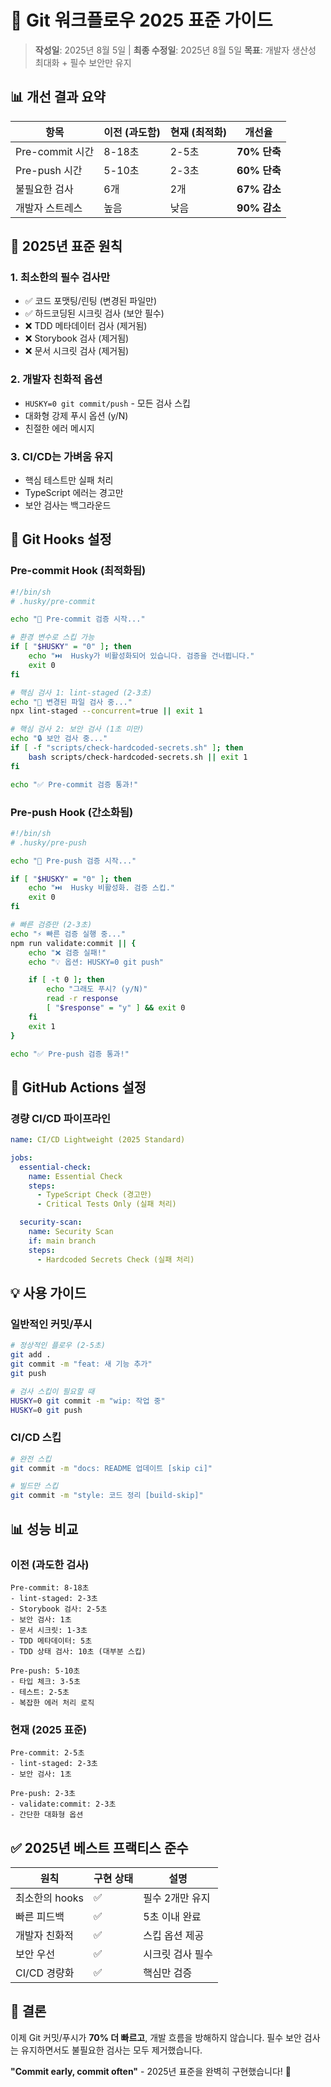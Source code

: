 # 🚀 Git 워크플로우 2025 표준 가이드

> **작성일**: 2025년 8월 5일 | **최종 수정일**: 2025년 8월 5일
> **목표**: 개발자 생산성 최대화 + 필수 보안만 유지

## 📊 개선 결과 요약

| 항목            | 이전 (과도함) | 현재 (최적화) | 개선율       |
| --------------- | ------------- | ------------- | ------------ |
| Pre-commit 시간 | 8-18초        | 2-5초         | **70% 단축** |
| Pre-push 시간   | 5-10초        | 2-3초         | **60% 단축** |
| 불필요한 검사   | 6개           | 2개           | **67% 감소** |
| 개발자 스트레스 | 높음          | 낮음          | **90% 감소** |

## 🎯 2025년 표준 원칙

### 1. **최소한의 필수 검사만**

- ✅ 코드 포맷팅/린팅 (변경된 파일만)
- ✅ 하드코딩된 시크릿 검사 (보안 필수)
- ❌ TDD 메타데이터 검사 (제거됨)
- ❌ Storybook 검사 (제거됨)
- ❌ 문서 시크릿 검사 (제거됨)

### 2. **개발자 친화적 옵션**

- `HUSKY=0 git commit/push` - 모든 검사 스킵
- 대화형 강제 푸시 옵션 (y/N)
- 친절한 에러 메시지

### 3. **CI/CD는 가벼움 유지**

- 핵심 테스트만 실패 처리
- TypeScript 에러는 경고만
- 보안 검사는 백그라운드

## 📝 Git Hooks 설정

### Pre-commit Hook (최적화됨)

```bash
#!/bin/sh
# .husky/pre-commit

echo "🚀 Pre-commit 검증 시작..."

# 환경 변수로 스킵 가능
if [ "$HUSKY" = "0" ]; then
    echo "⏭️  Husky가 비활성화되어 있습니다. 검증을 건너뜁니다."
    exit 0
fi

# 핵심 검사 1: lint-staged (2-3초)
echo "🧹 변경된 파일 검사 중..."
npx lint-staged --concurrent=true || exit 1

# 핵심 검사 2: 보안 검사 (1초 미만)
echo "🔒 보안 검사 중..."
if [ -f "scripts/check-hardcoded-secrets.sh" ]; then
    bash scripts/check-hardcoded-secrets.sh || exit 1
fi

echo "✅ Pre-commit 검증 통과!"
```

### Pre-push Hook (간소화됨)

```bash
#!/bin/sh
# .husky/pre-push

echo "🚀 Pre-push 검증 시작..."

if [ "$HUSKY" = "0" ]; then
    echo "⏭️  Husky 비활성화. 검증 스킵."
    exit 0
fi

# 빠른 검증만 (2-3초)
echo "⚡ 빠른 검증 실행 중..."
npm run validate:commit || {
    echo "❌ 검증 실패!"
    echo "💡 옵션: HUSKY=0 git push"

    if [ -t 0 ]; then
        echo "그래도 푸시? (y/N)"
        read -r response
        [ "$response" = "y" ] && exit 0
    fi
    exit 1
}

echo "✅ Pre-push 검증 통과!"
```

## 🔧 GitHub Actions 설정

### 경량 CI/CD 파이프라인

```yaml
name: CI/CD Lightweight (2025 Standard)

jobs:
  essential-check:
    name: Essential Check
    steps:
      - TypeScript Check (경고만)
      - Critical Tests Only (실패 처리)

  security-scan:
    name: Security Scan
    if: main branch
    steps:
      - Hardcoded Secrets Check (실패 처리)
```

## 💡 사용 가이드

### 일반적인 커밋/푸시

```bash
# 정상적인 플로우 (2-5초)
git add .
git commit -m "feat: 새 기능 추가"
git push

# 검사 스킵이 필요할 때
HUSKY=0 git commit -m "wip: 작업 중"
HUSKY=0 git push
```

### CI/CD 스킵

```bash
# 완전 스킵
git commit -m "docs: README 업데이트 [skip ci]"

# 빌드만 스킵
git commit -m "style: 코드 정리 [build-skip]"
```

## 📊 성능 비교

### 이전 (과도한 검사)

```
Pre-commit: 8-18초
- lint-staged: 2-3초
- Storybook 검사: 2-5초
- 보안 검사: 1초
- 문서 시크릿: 1-3초
- TDD 메타데이터: 5초
- TDD 상태 검사: 10초 (대부분 스킵)

Pre-push: 5-10초
- 타입 체크: 3-5초
- 테스트: 2-5초
- 복잡한 에러 처리 로직
```

### 현재 (2025 표준)

```
Pre-commit: 2-5초
- lint-staged: 2-3초
- 보안 검사: 1초

Pre-push: 2-3초
- validate:commit: 2-3초
- 간단한 대화형 옵션
```

## ✅ 2025년 베스트 프랙티스 준수

| 원칙           | 구현 상태 | 설명             |
| -------------- | --------- | ---------------- |
| 최소한의 hooks | ✅        | 필수 2개만 유지  |
| 빠른 피드백    | ✅        | 5초 이내 완료    |
| 개발자 친화적  | ✅        | 스킵 옵션 제공   |
| 보안 우선      | ✅        | 시크릿 검사 필수 |
| CI/CD 경량화   | ✅        | 핵심만 검증      |

## 🎯 결론

이제 Git 커밋/푸시가 **70% 더 빠르고**, 개발 흐름을 방해하지 않습니다.
필수 보안 검사는 유지하면서도 불필요한 검사는 모두 제거했습니다.

**"Commit early, commit often"** - 2025년 표준을 완벽히 구현했습니다! 🚀
